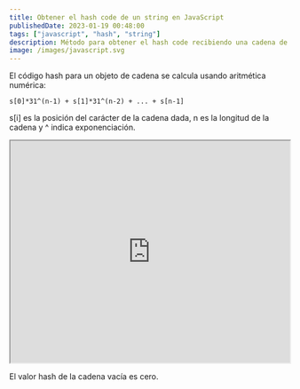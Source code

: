 ```yaml
---
title: Obtener el hash code de un string en JavaScript
publishedDate: 2023-01-19 00:48:00
tags: ["javascript", "hash", "string"]
description: Método para obtener el hash code recibiendo una cadena de texto
image: /images/javascript.svg
---
```


El código hash para un objeto de cadena se calcula usando aritmética numérica:

```
s[0]*31^(n-1) + s[1]*31^(n-2) + ... + s[n-1]
```

s[i] es la posición del carácter de la cadena
dada, n es la longitud de la cadena y ^ indica exponenciación.

<iframe src="https://playjs.dev/#ZnVuY3Rpb24gaGFzaENvZGUocykgewogICAgbGV0IGggPSAwOwogICAgZm9yIChsZXQgaSA9IDA7IGkgPCBzLmxlbmd0aDsgaSsrKQogICAgICAgIGggPSBNYXRoLmltdWwoMzEsIGgpICsgcy5jaGFyQ29kZUF0KGkpIHwgMDsKICAgIHJldHVybiBoOwp9CgpoYXNoQ29kZSgiSG9sYSBtdW5kbyIp" width="100%" height="400"></iframe>

El valor hash de la cadena vacía es cero.
